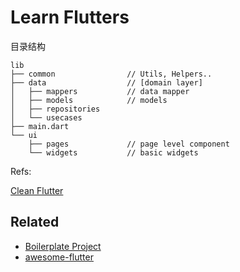 # Learn Flutters

目录结构

```
lib
├── common                // Utils, Helpers..
├── data                  // [domain layer]
│   ├── mappers           // data mapper
│   ├── models            // models
│   ├── repositories
│   └── usecases
├── main.dart
└── ui
    ├── pages             // page level component
    └── widgets           // basic widgets
```

Refs:

[Clean Flutter](https://github.com/ficiverson/clean-flutter)

## Related

 - [Boilerplate Project](https://github.com/zubairehman/flutter-boilerplate-project)
 - [awesome-flutter](https://github.com/Solido/awesome-flutter)